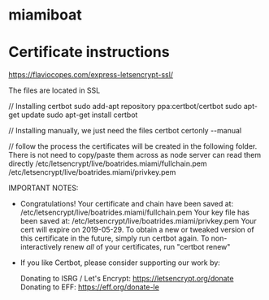 # miamiboat


# Certificate instructions
https://flaviocopes.com/express-letsencrypt-ssl/

The files are located in SSL

// Installing certbot
sudo add-apt repository ppa:certbot/certbot
sudo apt-get update
sudo apt-get install certbot

// Installing manually, we just need the files
certbot certonly --manual

// follow the process the certificates will be created in the following folder. There is not need to copy/paste them across as node server can read them directly
   /etc/letsencrypt/live/boatrides.miami/fullchain.pem
   /etc/letsencrypt/live/boatrides.miami/privkey.pem

IMPORTANT NOTES:
 - Congratulations! Your certificate and chain have been saved at:
   /etc/letsencrypt/live/boatrides.miami/fullchain.pem
   Your key file has been saved at:
   /etc/letsencrypt/live/boatrides.miami/privkey.pem
   Your cert will expire on 2019-05-29. To obtain a new or tweaked
   version of this certificate in the future, simply run certbot
   again. To non-interactively renew *all* of your certificates, run
   "certbot renew"
 - If you like Certbot, please consider supporting our work by:

   Donating to ISRG / Let's Encrypt:   https://letsencrypt.org/donate
   Donating to EFF:                    https://eff.org/donate-le
